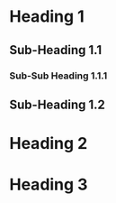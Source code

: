 # Heading 1

## Sub-Heading 1.1

### Sub-Sub Heading 1.1.1

## Sub-Heading 1.2

# Heading 2

# Heading 3